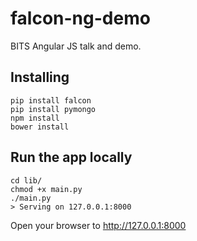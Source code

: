 # falcon-ng-demo
BITS Angular JS talk and demo. 

Installing
----

```
pip install falcon
pip install pymongo
npm install
bower install
```

Run the app locally
----

```
cd lib/
chmod +x main.py
./main.py
> Serving on 127.0.0.1:8000
```

Open your browser to <http://127.0.0.1:8000>
